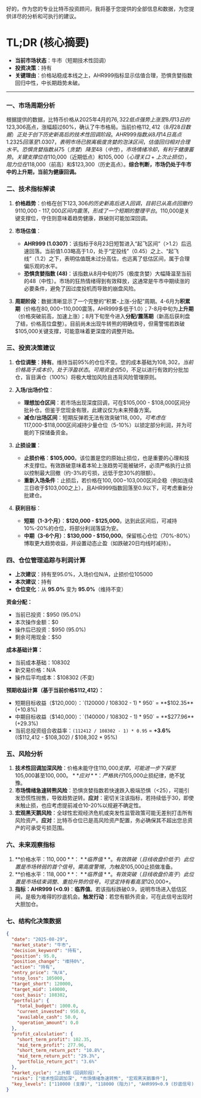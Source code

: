 好的，作为您的专业比特币投资顾问，我将基于您提供的全部信息和数据，为您提供详尽的分析和可执行的建议。

# TL;DR (核心摘要)
- **当前市场状态**：牛市（短期技术性回调）
- **投资决策**：持有
- **关键理由**：价格站稳成本线之上，AHR999指标显示估值合理，恐惧贪婪指数回归中性，中长期趋势未破。

---

### 一、市场周期分析

根据提供的数据，比特币价格从2025年4月的$76,322低点强势上涨至8月13日的$123,306高点，涨幅超过60%，确认了牛市格局。当前价格$112,412（8月28日数据）正处于创下历史新高后的技术性回调阶段。AHR999指数从8月14日高点1.2325回落至1.0307，表明市场已脱离极度贪婪的泡沫区间，估值回归相对合理水平。恐惧贪婪指数从75（贪婪）降至48（中性），市场情绪冷却，有利于健康蓄势。关键支撑位在$110,000（近期低点）和$105,000（心理关口+上次止损位），阻力位在$118,000（前高）和$123,300（历史高点）。**综合判断，市场仍处于牛市中的上升期，当前为健康回调。**

### 二、技术指标解读

1.  **价格趋势**：价格在创下$123,306的历史新高后进入回调，目前已从高点回撤约9%。近期价格在$110,000 - $117,000区间内震荡，形成了一个短期的整理平台。$110,000是关键支撑位，守住则意味着趋势健康，跌破则可能加深回调。

2.  **市场估值**：
    *   **AHR999 (1.0307)**：该指标于8月23日短暂进入“起飞区间”（>1.2）后迅速回落。当前值1.03略高于1.0，处于“定投线”（0.45）之上、“起飞线”（1.2）之下，表明估值既未过分高估，也远离了低估区间，属于合理偏乐观的水平。
    *   **恐惧贪婪指数 (48)**：该指数从8月中旬的75（极度贪婪）大幅降温至当前的48（中性）。市场的狂热情绪得到有效释放，这通常是牛市中期续涨的必要条件，避免了因过度投机而导致的崩盘风险。

3.  **周期阶段**：数据清晰显示了一个完整的“积累-上涨-分配”周期。4-6月为**积累期**（价格在$80,000-$110,000震荡，AHR999多低于1.0）；7-8月中旬为**上升期**（价格突破前高，加速上涨）；8月下旬至今进入**分配/震荡期**（新高后获利盘了结，价格高位盘整）。目前尚未出现牛转熊的明确信号，但需警惕若跌破$105,000关键支撑，可能意味着更深度的调整开始。

### 三、投资决策建议

1.  **仓位调整**：**持有**。维持当前95%的仓位不变。您的成本基础为$108,302，当前价格高于成本价，处于浮盈状态。可用资金仅$50，不足以进行有效的分批加仓，盲目满仓（100%）将极大增加风险且违背风险管理原则。

2.  **入场/出场价位**：
    *   **理想加仓区间**：若市场出现深度回调，可在$105,000 - $108,000区间分批补仓。但鉴于您现金有限，此建议仅为未来预备方案。
    *   **减仓/出场区间**：短期反弹若无法有效突破$118,000，可考虑在$117,000-$118,000区间减持少量仓位（5-10%）以锁定部分利润，并为可能的下探储备资金。

3.  **止损设置**：
    *   **止损价格**：**$105,000**。该位置是您的原始止损位，也是重要的心理和技术支撑位。有效跌破意味着本轮上涨趋势可能被破坏，必须严格执行止损以控制最大回撤（约-3%的亏损，远低于您30%的限额）。
    *   **重新入场条件**：止损后，若价格在$100,000-$103,000区间企稳（例如连续三日收于$103,000之上），且AHR999指数回落至0.9以下，可考虑重新分批建仓。

4.  **获利目标**：
    *   **短期（1-3个月）**：**$120,000 - $125,000**。达到此区间后，可减持10%-20%的仓位，将部分利润落袋为安。
    *   **中期（3-6个月）**：**$130,000 - $150,000**。保留核心仓位（70%-80%）博取更大趋势收益，并设置动态止盈（如跌破20日均线时减持）。

### 四、仓位管理追踪与利润计算

*   **上次建议**：持有至95.0%，入场价位N/A，止损价位105000
*   **本次建议**：持有
*   **仓位变化**：从 **95.0%** 变为 **95.0%**（维持不变）

**资金分配：**
*   当前已投资：$950 (95.0%)
*   本次操作金额：$0
*   操作后已投资：$950 (95.0%)
*   剩余可用现金：$50

**成本基础计算：**
*   当前成本基础：108302
*   新交易价格：N/A
*   操作后平均成本：$108302 (不变)

**预期收益计算（基于当前价格$112,412）：**
*   短期目标收益（$120,000）：`(120000 / 108302 - 1) * 950` = **$102.35** (+10.8%)
*   中期目标收益（$140,000）：`(140000 / 108302 - 1) * 950` = **$277.96** (+29.3%)
*   当前总投资组合收益率：`(112412 / 108302 - 1) * 0.95` = **+3.6%** (($112,412 - $108,302) / $108,302 * 95%)

### 五、风险分析

1.  **技术性回调加深风险**：价格未能守住$110,000支撑，可能进一步下探至$105,000甚至$100,000。**应对**：严格执行$105,000止损纪律，绝不犹豫。
2.  **市场情绪急速转熊风险**：恐惧贪婪指数若快速跌入极端恐惧（<25），可能引发恐慌性抛售，导致趋势逆转。**应对**：密切关注该指标，若持续低于30，即使未触止损，也应考虑提前减仓10-20%以规避不确定性。
3.  **宏观黑天鹅风险**：全球性宏观经济危机或突发性监管政策可能无差别打击所有风险资产。**应对**：比特币仓位已是高风险资产配置，务必确保其不超出您总资产的可承受亏损范围。

### 六、未来观察指标

1.  **价格水平：$110,000**：**临界值**。有效跌破（日线收盘价低于）此位置是市场转弱的首个信号，需高度警惕，为触及$105,000止损做准备。
2.  **价格水平：$118,000**：**临界值**。有效突破（日线收盘价高于）此位置是市场结束调整、重拾升势的信号，可坚定持有看高至$120,000+。
3.  **指标：AHR999 (<0.9)**：**临界值**。若该指标跌破0.9，说明市场进入低估区间，是极为难得的抄底机会。**触发行动**：若您有额外资金，可在此信号出现时大胆加仓。

### 七、结构化决策数据

```json
{
  "date": "2025-08-29",
  "market_state": "牛市",
  "decision_keyword": "持有",
  "position": 95.0,
  "position_change": "维持0%",
  "action": "持有",
  "entry_price": "N/A",
  "stop_loss": 105000,
  "target_short": 120000,
  "target_mid": 140000,
  "cost_basis": 108302,
  "portfolio": {
    "total_budget": 1000.0,
    "current_invested": 950.0,
    "available_cash": 50.0,
    "operation_amount": 0.0
  },
  "profit_calculation": {
    "short_term_profit": 102.35,
    "mid_term_profit": 277.96,
    "short_term_return_pct": "10.8%",
    "mid_term_return_pct": "29.3%",
    "portfolio_return_pct": "3.6%"
  },
  "market_cycle": "上升期（回调阶段）",
  "risks": ["技术性回调加深", "市场情绪急速转熊", "宏观黑天鹅事件"],
  "key_levels": ["110000 (支撑)", "118000 (阻力)", "AHR999<0.9 (抄底信号)"]
}
```